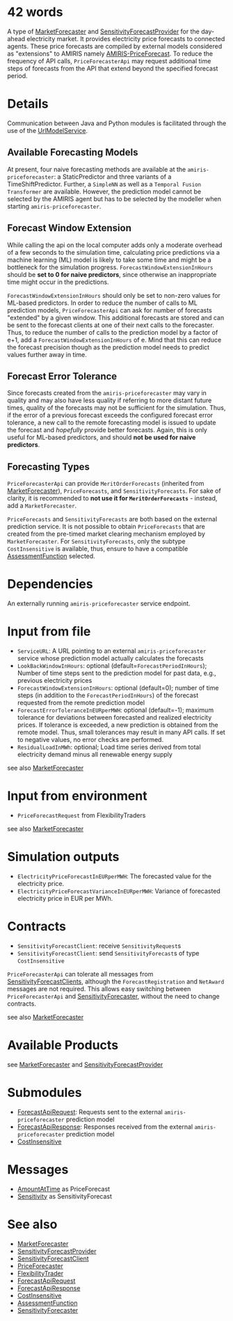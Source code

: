 # 42 words

A type of [MarketForecaster](./MarketForecaster) and [SensitivityForecastProvider](../Abilities/SensitivityForecastProvider) for the day-ahead electricity market.
It provides electricity price forecasts to connected agents.
These price forecasts are compiled by external models considered as "extensions" to AMIRIS namely [AMIRIS-PriceForecast](https://gitlab.com/dlr-ve/esy/amiris/extensions/priceforecast).
To reduce the frequency of API calls, `PriceForecasterApi` may request additional time steps of forecasts from the API that extend beyond the specified forecast period.

# Details

Communication between Java and Python modules is facilitated through the use of the [UrlModelService](../Util/UrlModelService).

## Available Forecasting Models

At present, four naive forecasting methods are available at the `amiris-priceforecaster`: a StaticPredictor and three variants of a TimeShiftPredictor.
Further, a `SimpleNN` as well as a `Temporal Fusion Transformer` are available.
However, the prediction model cannot be selected by the AMIRIS agent but has to be selected by the modeller when starting `amiris-priceforecaster`.

## Forecast Window Extension

While calling the api on the local computer adds only a moderate overhead of a few seconds to the simulation time, calculating price predictions via a machine learning (ML) model is likely to take some time and might be a bottleneck for the simulation progress.
`ForecastWindowExtensionInHours` should be __set to 0 for naive predictors__, since otherwise an inappropriate time might occur in the predictions.

`ForecastWindowExtensionInHours` should only be set to non-zero values for ML-based predictors.
In order to reduce the number of calls to ML prediction models, `PriceForecasterApi` can ask for number of forecasts "extended" by a given window.
This additional forecasts are stored and can be sent to the forecast clients at one of their next calls to the forecaster.
Thus, to reduce the number of calls to the prediction model by a factor of e+1, add a `ForecastWindowExtensionInHours` of e.
Mind that this can reduce the forecast precision though as the prediction model needs to predict values further away in time.

## Forecast Error Tolerance

Since forecasts created from the `amiris-priceforecaster` may vary in quality and may also have less quality if referring to more distant future times, quality of the forecasts may not be sufficient for the simulation.
Thus, if the error of a previous forecast exceeds the configured forecast error tolerance, a new call to the remote forecasting model is issued to update the forecast and *hopefully* provide better forecasts.
Again, this is only useful for ML-based predictors, and should __not be used for naive predictors__.

## Forecasting Types

`PriceForecasterApi` can provide `MeritOrderForecasts` (inherited from [MarketForecaster](./MarketForecaster)), `PriceForecasts`, and `SensitivityForecasts`.
For sake of clarity, it is recommended to **not use it for `MeritOrderForecasts`** - instead, add a `MarketForecaster`.

`PriceForecasts` and `SensitivityForecasts` are both based on the external prediction service.
It is not possible to obtain `PriceForecasts` that are created from the pre-timed market clearing mechanism employed by `MarketForecaster`.
For `SensitivityForecasts`, only the subtype `CostInsensitive` is available, thus, ensure to have a compatible [AssessmentFunction](../Modules/AssessmentFunction) selected.

# Dependencies

An externally running `amiris-priceforecaster` service endpoint.

# Input from file

* `ServiceURL`: A URL pointing to an external `amiris-priceforecaster` service whose prediction model actually calculates the forecasts
* `LookBackWindowInHours`: optional (default=`ForecastPeriodInHours`); Number of time steps sent to the prediction model for past data, e.g., previous electricity prices
* `ForecastWindowExtensionInHours`: optional (default=0); number of time steps (in addition to the `ForecastPeriodInHours`) of the forecast requested from the remote prediction model
* `ForecastErrorToleranceInEURperMWH`: optional (default=-1); maximum tolerance for deviations between forecasted and realized electricity prices. If tolerance is exceeded, a new prediction is obtained from the remote model. Thus, small tolerances may result in many API calls. If set to negative values, no error checks are performed.
* `ResidualLoadInMWh`: optional; Load time series derived from total electricity demand minus all renewable energy supply

see also [MarketForecaster](./MarketForecaster)

# Input from environment

* `PriceForecastRequest` from FlexibilityTraders

see also [MarketForecaster](./MarketForecaster)

# Simulation outputs

* `ElectricityPriceForecastInEURperMWH`: The forecasted value for the electricity price.
* `ElectricityPriceForecastVarianceInEURperMWH`: Variance of forecasted electricity price in EUR per MWh.

# Contracts

* `SensitivityForecastClient`: receive `SensitivityRequest`s
* `SensitivityForecastClient`: send `SensitivityForecast`s of type `CostInsensitive`

`PriceForecasterApi` can tolerate all messages from [SensitivityForecastClients](../Abilities/SensitivityForecastClient), although the `ForecastRegistration` and `NetAward` messages are not required.
This allows easy switching between `PriceForecasterApi` and [SensitivityForecaster](./SensitivityForecaster), without the need to change contracts.

see also [MarketForecaster](./MarketForecaster)

# Available Products

see [MarketForecaster](./MarketForecaster) and [SensitivityForecastProvider](../Abilities/SensitivityForecastProvider)

# Submodules

* [ForecastApiRequest](../Modules/ForecastApiRequest): Requests sent to the external `amiris-priceforecaster` prediction model
* [ForecastApiResponse](../Modules/ForecastApiResponse): Responses received from the external `amiris-priceforecaster` prediction model
* [CostInsensitive](../Modules/CostInsensitive)

# Messages

* [AmountAtTime](../Comms/AmountAtTime) as PriceForecast
* [Sensitivity](../Comms/Sensitivity) as SensitivityForecast

# See also

* [MarketForecaster](./MarketForecaster)
* [SensitivityForecastProvider](../Abilities/SensitivityForecastProvider)
* [SensitivityForecastClient](../Abilities/SensitivityForecastClient)
* [PriceForecaster](./PriceForecaster)
* [FlexibilityTrader](./FlexibilityTrader)
* [ForecastApiRequest](../Modules/ForecastApiRequest)
* [ForecastApiResponse](../Modules/ForecastApiResponse)
* [CostInsensitive](../Modules/CostInsensitive)
* [AssessmentFunction](../Modules/AssessmentFunction)
* [SensitivityForecaster](./SensitivityForecaster)